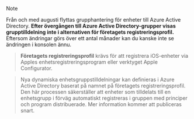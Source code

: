 > [!NOTE]
> Från och med augusti flyttas grupphantering för enheter till Azure Active Directory. **Efter övergången till Azure Active Directory-grupper visas grupptilldelning inte i alternativen för företagets registreringsprofil.** Eftersom ändringar görs över ett antal månader kan du kanske inte se ändringen i konsolen ännu.

> **Företagets registreringsprofil** krävs för att registrera iOS-enheter via Apples enhetsregistreringsprogram eller verktyget Apple Configurator.

>Nya dynamiska enhetsgruppstilldelningar kan definieras i Azure Active Directory baserat på namnet på företagets registreringsprofil. Den här processen säkerställer att enheter som tilldelats till en enhetsgrupp i förväg automatiskt registreras i gruppen med principer och program distribuerade. Mer information kommer att publiceras snart.


<!--HONumber=Jun16_HO2-->


